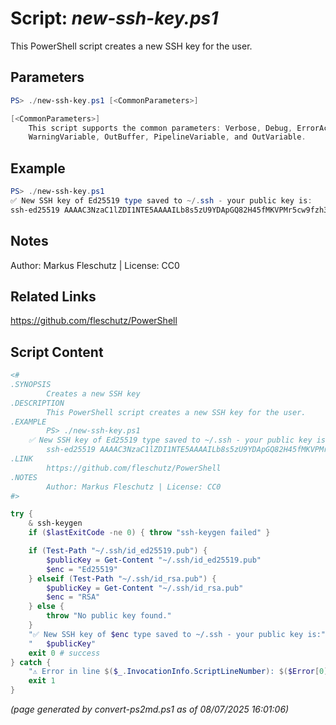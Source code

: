 Script: *new-ssh-key.ps1*
========================

This PowerShell script creates a new SSH key for the user.

Parameters
----------
```powershell
PS> ./new-ssh-key.ps1 [<CommonParameters>]

[<CommonParameters>]
    This script supports the common parameters: Verbose, Debug, ErrorAction, ErrorVariable, WarningAction, 
    WarningVariable, OutBuffer, PipelineVariable, and OutVariable.
```

Example
-------
```powershell
PS> ./new-ssh-key.ps1
✅ New SSH key of Ed25519 type saved to ~/.ssh - your public key is:
ssh-ed25519 AAAAC3NzaC1lZDI1NTE5AAAAILb8s5zU9YDApGQ82H45fMKVPMr5cw9fzh3PEBjZZ+Rm markus@PI

```

Notes
-----
Author: Markus Fleschutz | License: CC0

Related Links
-------------
https://github.com/fleschutz/PowerShell

Script Content
--------------
```powershell
<#
.SYNOPSIS
        Creates a new SSH key
.DESCRIPTION
        This PowerShell script creates a new SSH key for the user.
.EXAMPLE
        PS> ./new-ssh-key.ps1
	✅ New SSH key of Ed25519 type saved to ~/.ssh - your public key is:
	    ssh-ed25519 AAAAC3NzaC1lZDI1NTE5AAAAILb8s5zU9YDApGQ82H45fMKVPMr5cw9fzh3PEBjZZ+Rm markus@PI
.LINK
        https://github.com/fleschutz/PowerShell
.NOTES
        Author: Markus Fleschutz | License: CC0
#>

try {
	& ssh-keygen
	if ($lastExitCode -ne 0) { throw "ssh-keygen failed" }

	if (Test-Path "~/.ssh/id_ed25519.pub") {
		$publicKey = Get-Content "~/.ssh/id_ed25519.pub"
		$enc = "Ed25519"
	} elseif (Test-Path "~/.ssh/id_rsa.pub") {
		$publicKey = Get-Content "~/.ssh/id_rsa.pub"
		$enc = "RSA"
	} else {
		throw "No public key found."
	}
	"✅ New SSH key of $enc type saved to ~/.ssh - your public key is:"
	"   $publicKey"
	exit 0 # success
} catch {
	"⚠️ Error in line $($_.InvocationInfo.ScriptLineNumber): $($Error[0])"
	exit 1
}
```

*(page generated by convert-ps2md.ps1 as of 08/07/2025 16:01:06)*
